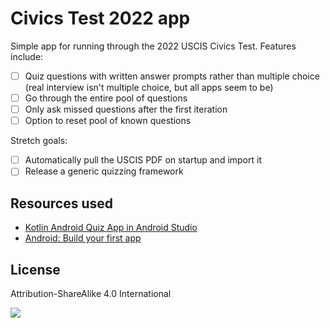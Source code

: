 # Civics Test 2022 app

Simple app for running through the 2022 USCIS Civics Test. Features include:

- [ ] Quiz questions with written answer prompts rather than multiple choice (real interview isn't multiple choice, but all apps seem to be)
- [ ] Go through the entire pool of questions
- [ ] Only ask missed questions after the first iteration
- [ ] Option to reset pool of known questions

Stretch goals:

- [ ] Automatically pull the USCIS PDF on startup and import it
- [ ] Release a generic quizzing framework

## Resources used

- [Kotlin Android Quiz App in Android Studio](https://techpassmaster.com/kotlin-android-quiz-app/)
- [Android: Build your first app](https://developer.android.com/training/basics/firstapp)

## License

Attribution-ShareAlike 4.0 International

[![](https://licensebuttons.net/l/by-sa/4.0/88x31.png)](https://creativecommons.org/licenses/by-sa/4.0/)
